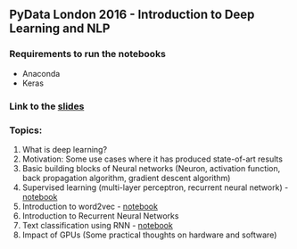 ## PyData London 2016 - Introduction to Deep Learning and NLP

### Requirements to run the notebooks

* Anaconda
* Keras

### Link to the [slides](https://speakerdeck.com/unnati_xyz/introduction-to-deep-learning-and-nlp-pydata-london-2016) 

### Topics: 

1. What is deep learning? 
2. Motivation: Some use cases where it has produced state-of-art results 
3. Basic building blocks of Neural networks (Neuron, activation function, back propagation algorithm, gradient descent algorithm) 
4. Supervised learning (multi-layer perceptron, recurrent neural network) - [notebook](https://github.com/unnati-xyz/intro-to-deep-learning-for-nlp/blob/master/Multi-Layer-Perceptron.ipynb)
5. Introduction to word2vec - [notebook](https://github.com/unnati-xyz/intro-to-deep-learning-for-nlp/blob/master/word2vec.ipynb)
6. Introduction to Recurrent Neural Networks 
7. Text classification using RNN -  [notebook](https://github.com/unnati-xyz/intro-to-deep-learning-for-nlp/blob/master/Recurrent%20Neural%20Networks.ipynb)
8. Impact of GPUs (Some practical thoughts on hardware and software)
